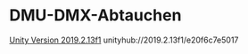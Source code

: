 # DMU-DMX-Abtauchen

[Unity Version 2019.2.13f1](www.google.com) unityhub://2019.2.13f1/e20f6c7e5017 
